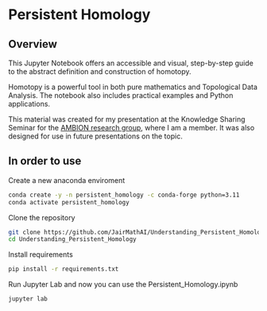 # Persistent Homology

## Overview
This Jupyter Notebook offers an accessible and visual, step-by-step guide to the abstract definition and construction of homotopy.

Homotopy is a powerful tool in both pure mathematics and Topological Data Analysis. The notebook also includes practical examples and Python applications.

This material was created for my presentation at the Knowledge Sharing Seminar for the [AMBION research group](https://www.isas.de/en/research/research-groups/ambiom), where I am a member. It was also designed for use in future presentations on the topic.

## In order to use

Create a new anaconda enviroment

```bash
conda create -y -n persistent_homology -c conda-forge python=3.11
conda activate persistent_homology
```

Clone the repository

```bash
git clone https://github.com/JairMathAI/Understanding_Persistent_Homology.git
cd Understanding_Persistent_Homology
```

Install requirements

```bash
pip install -r requirements.txt
```

Run Jupyter Lab and now you can use the  Persistent_Homology.ipynb

```bash
jupyter lab
```
